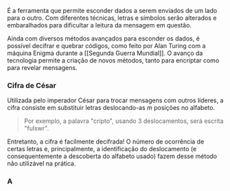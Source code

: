 É a ferramenta que permite esconder dados a serem enviados de um lado para o outro. Com diferentes técnicas, letras e símbolos serão alterados e embaralhados para dificultar a leitura da mensagem em questão.

Ainda com diversos métodos avançados para esconder os dados, é possível decifrar e quebrar códigos, como feito por Alan Turing com a máquina Enigma durante a [[Segunda Guerra Mundial]]. O avanço da tecnologia permite a criação de novos métodos, tanto para encriptar como para revelar mensagens.
### Cifra de César
Utilizada pelo imperador César para trocar mensagens com outros líderes, a cifra consiste em substituir letras deslocando-as $m$ posições no alfabeto.

> Por exemplo, a palavra "cripto", usando 3 deslocamentos, será escrita "fulswr".

Entretanto, a cifra é facilmente decifrada! 
O número de ocorrência de certas letras e, principalmente, a identificação do deslocamento (e consequentemente a descoberta do alfabeto usado) fazem desse método não utilizável na prática.

### A